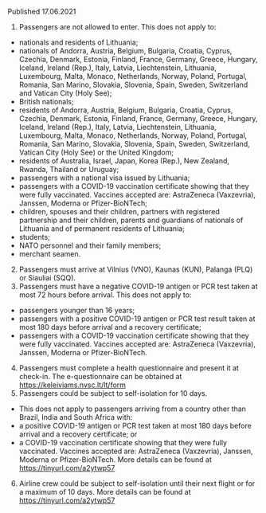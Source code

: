 Published 17.06.2021
1. Passengers are not allowed to enter.
This does not apply to:
- nationals and residents of Lithuania;
- nationals of Andorra, Austria, Belgium, Bulgaria, Croatia, Cyprus, Czechia, Denmark, Estonia, Finland, France, Germany, Greece, Hungary, Iceland, Ireland (Rep.), Italy, Latvia, Liechtenstein, Lithuania, Luxembourg, Malta, Monaco, Netherlands, Norway, Poland, Portugal, Romania, San Marino, Slovakia, Slovenia, Spain, Sweden, Switzerland and Vatican City (Holy See);
- British nationals;
- residents of Andorra, Austria, Belgium, Bulgaria, Croatia, Cyprus, Czechia, Denmark, Estonia, Finland, France, Germany, Greece, Hungary, Iceland, Ireland (Rep.), Italy, Latvia, Liechtenstein, Lithuania, Luxembourg, Malta, Monaco, Netherlands, Norway, Poland, Portugal, Romania, San Marino, Slovakia, Slovenia, Spain, Sweden, Switzerland, Vatican City (Holy See) or the United Kingdom;
- residents of Australia, Israel, Japan, Korea (Rep.), New Zealand, Rwanda, Thailand or Uruguay;
- passengers with a national visa issued by Lithuania;
- passengers with a COVID-19 vaccination certificate showing that they were fully vaccinated. Vaccines accepted are: AstraZeneca (Vaxzevria), Janssen, Moderna or Pfizer-BioNTech;
- children, spouses and their children, partners with registered partnership and their children, parents and guardians of nationals of Lithuania and of permanent residents of Lithuania;
- students;
- NATO personnel and their family members;
- merchant seamen.
2. Passengers must arrive at Vilnius (VNO), Kaunas (KUN), Palanga (PLQ) or Siauliai (SQQ).
3. Passengers must have a negative COVID-19 antigen or PCR test taken at most 72 hours before arrival.
This does not apply to:
- passengers younger than 16 years;
- passengers with a positive COVID-19 antigen or PCR test result taken at most 180 days before arrival and a recovery certificate;
- passengers with a COVID-19 vaccination certificate showing that they were fully vaccinated. Vaccines accepted are: AstraZeneca (Vaxzevria), Janssen, Moderna or Pfizer-BioNTech.
4. Passengers must complete a health questionnaire and present it at check-in. The e-questionnaire can be obtained at <a href="https://keleiviams.nvsc.lt/lt/form">https://keleiviams.nvsc.lt/lt/form</a> 
5. Passengers could be subject to self-isolation for 10 days. 
- This does not apply to passengers arriving from a country other than Brazil, India and South Africa with:
 - a positive COVID-19 antigen or PCR test taken at most 180 days before arrival and a recovery certificate; or
 - a COVID-19 vaccination certificate showing that they were fully vaccinated. Vaccines accepted are: AstraZeneca (Vaxzevria), Janssen, Moderna or Pfizer-BioNTech.
More details can be found at <a href="https://tinyurl.com/a2ytwp57">https://tinyurl.com/a2ytwp57</a> 
6. Airline crew could be subject to self-isolation until their next flight or for a maximum of 10 days. More details can be found at <a href="https://tinyurl.com/a2ytwp57">https://tinyurl.com/a2ytwp57</a> 

